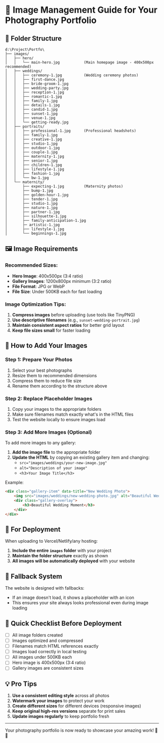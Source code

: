 # 📸 Image Management Guide for Your Photography Portfolio

## 📁 **Folder Structure**

```
d:\Project\Portfo\
├── images/
│   ├── hero/
│   │   └── main-hero.jpg           (Main homepage image - 400x500px recommended)
│   ├── weddings/
│   │   ├── ceremony-1.jpg          (Wedding ceremony photos)
│   │   ├── first-dance.jpg
│   │   ├── bride-groom-1.jpg
│   │   ├── wedding-party.jpg
│   │   ├── reception-1.jpg
│   │   ├── romantic-1.jpg
│   │   ├── family-1.jpg
│   │   ├── details-1.jpg
│   │   ├── candid-1.jpg
│   │   ├── sunset-1.jpg
│   │   ├── venue-1.jpg
│   │   └── getting-ready.jpg
│   ├── portraits/
│   │   ├── professional-1.jpg      (Professional headshots)
│   │   ├── family-1.jpg
│   │   ├── creative-1.jpg
│   │   ├── studio-1.jpg
│   │   ├── outdoor-1.jpg
│   │   ├── couple-1.jpg
│   │   ├── maternity-1.jpg
│   │   ├── senior-1.jpg
│   │   ├── children-1.jpg
│   │   ├── lifestyle-1.jpg
│   │   ├── fashion-1.jpg
│   │   └── bw-1.jpg
│   └── maternity/
│       ├── expecting-1.jpg         (Maternity photos)
│       ├── bump-1.jpg
│       ├── golden-hour-1.jpg
│       ├── tender-1.jpg
│       ├── studio-1.jpg
│       ├── nature-1.jpg
│       ├── partner-1.jpg
│       ├── silhouette-1.jpg
│       ├── family-anticipation-1.jpg
│       ├─ artistic-1.jpg
│       ├── lifestyle-1.jpg
│       └── beginnings-1.jpg
```

## 🖼️ **Image Requirements**

### **Recommended Sizes:**
- **Hero Image**: 400x500px (3:4 ratio)
- **Gallery Images**: 1200x800px minimum (3:2 ratio)
- **File Format**: JPG or WebP
- **File Size**: Under 500KB each for fast loading

### **Image Optimization Tips:**
1. **Compress images** before uploading (use tools like TinyPNG)
2. **Use descriptive filenames** (e.g., `sunset-wedding-portrait.jpg`)
3. **Maintain consistent aspect ratios** for better grid layout
4. **Keep file sizes small** for faster loading

## 🔄 **How to Add Your Images**

### **Step 1: Prepare Your Photos**
1. Select your best photographs
2. Resize them to recommended dimensions
3. Compress them to reduce file size
4. Rename them according to the structure above

### **Step 2: Replace Placeholder Images**
1. Copy your images to the appropriate folders
2. Make sure filenames match exactly what's in the HTML files
3. Test the website locally to ensure images load

### **Step 3: Add More Images (Optional)**
To add more images to any gallery:

1. **Add the image file** to the appropriate folder
2. **Update the HTML** by copying an existing gallery item and changing:
   - `src="images/weddings/your-new-image.jpg"`
   - `alt="Description of your image"`
   - `<h3>Your Image Title</h3>`

Example:
```html
<div class="gallery-item" data-title="New Wedding Photo">
    <img src="images/weddings/new-wedding-photo.jpg" alt="Beautiful Wedding Moment" class="gallery-image">
    <div class="gallery-overlay">
        <h3>Beautiful Wedding Moment</h3>
    </div>
</div>
```

## 🚀 **For Deployment**

When uploading to Vercel/Netlify/any hosting:
1. **Include the entire `images` folder** with your project
2. **Maintain the folder structure** exactly as shown
3. **All images will be automatically deployed** with your website

## 🔧 **Fallback System**

The website is designed with fallbacks:
- If an image doesn't load, it shows a placeholder with an icon
- This ensures your site always looks professional even during image loading

## 📝 **Quick Checklist Before Deployment**

- [ ] All image folders created
- [ ] Images optimized and compressed
- [ ] Filenames match HTML references exactly
- [ ] Images load correctly in local testing
- [ ] All images under 500KB each
- [ ] Hero image is 400x500px (3:4 ratio)
- [ ] Gallery images are consistent sizes

## 💡 **Pro Tips**

1. **Use a consistent editing style** across all photos
2. **Watermark your images** to protect your work
3. **Create different sizes** for different devices (responsive images)
4. **Keep original high-res versions** separate for print sales
5. **Update images regularly** to keep portfolio fresh

---

Your photography portfolio is now ready to showcase your amazing work! 📸✨
